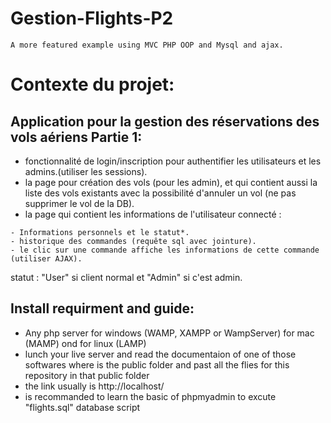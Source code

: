 # Gestion-Flights-P2

```
A more featured example using MVC PHP OOP and Mysql and ajax.
```
# Contexte du projet:

## Application pour la gestion des réservations des vols aériens Partie 1:
* fonctionnalité de login/inscription pour authentifier les utilisateurs et les admins.(utiliser les sessions).
* la page pour création des vols (pour les admin), et qui contient aussi la liste des vols existants avec la possibilité d'annuler un vol (ne pas supprimer le vol de la DB).
* la page qui contient les informations de l'utilisateur connecté :
```
- Informations personnels et le statut*.
- historique des commandes (requête sql avec jointure).
- le clic sur une commande affiche les informations de cette commande (utiliser AJAX).
```

statut : "User" si client normal et "Admin" si c'est admin.

## Install requirment and guide:
* Any php server for windows (WAMP, XAMPP or WampServer) for mac (MAMP) ond for linux (LAMP)
* lunch your live server and read the documentaion of one of those softwares where is the public folder and past all the flies for this repository in that public folder
* the link usually is http://localhost/
* is recommanded to learn the basic of phpmyadmin to excute "flights.sql" database script
